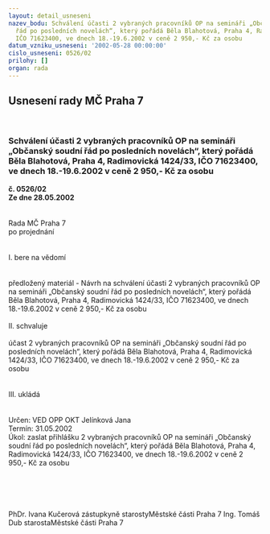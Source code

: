 ```yaml
---
layout: detail_usneseni
nazev_bodu: Schválení účasti 2 vybraných pracovníků OP na semináři „Občanský soudní
  řád po posledních novelách“, který pořádá Běla Blahotová, Praha 4, Radimovická 1424/33,
  IČO 71623400, ve dnech 18.-19.6.2002 v ceně 2 950,- Kč za osobu
datum_vzniku_usneseni: '2002-05-28 00:00:00'
cislo_usneseni: 0526/02
prilohy: []
organ: rada
---
```

<div id="ucUsn_pList" class="usn">
	<span><h2>Usnesení rady MČ Praha 7 </h2>
<br></span><div class="standBody">
<span><h3>Schválení účasti 2 vybraných pracovníků OP na semináři „Občanský soudní řád po posledních novelách“, který pořádá Běla Blahotová, Praha 4, Radimovická 1424/33, IČO 71623400, ve dnech 18.-19.6.2002 v ceně 2 950,- Kč za osobu</h3></span><div class="center">
		<strong>č. 0526/02</strong><br>
	</div>
<div class="center">
		<strong>Ze dne 28.05.2002</strong><br><br>
	</div>
<br>Rada MČ Praha 7<br>po projednání<br><br><br>I.	bere na vědomí<br><br> <br>předložený materiál - Návrh na schválení účasti 2 vybraných pracovníků OP na semináři „Občanský soudní řád po posledních novelách“, který pořádá Běla Blahotová, Praha 4, Radimovická 1424/33, IČO 71623400, ve dnech 18.-19.6.2002 v ceně 2 950,- Kč za osobu<br><br>II.	schvaluje <br><br>účast  2 vybraných pracovníků OP na semináři „Občanský soudní řád po posledních novelách“, který pořádá Běla Blahotová, Praha 4, Radimovická 1424/33, IČO 71623400, ve dnech 18.-19.6.2002 v ceně 2 950,- Kč za osobu<br><br><br>III.	ukládá <br><br> <br>Určen:	VED OPP OKT Jelínková Jana<br>Termín: 31.05.2002<br>Úkol:	zaslat přihlášku 2 vybraných pracovníků OP na semináři „Občanský soudní řád po posledních novelách“, který pořádá Běla Blahotová, Praha 4, Radimovická 1424/33, IČO 71623400, ve dnech 18.-19.6.2002 v ceně 2 950,- Kč za osobu<br> <br><br><br> <br>	<br>PhDr. Ivana Kučerová zástupkyně starostyMěstské části Praha 7	Ing. Tomáš Dub starostaMěstské části Praha 7<br>	<br><br>
</div>
</div>